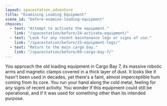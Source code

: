 ```yaml
---
layout: spacestation_adventure
title: "Examining Loading Equipment"
scene_id: "before-examine-loading-equipment"
choices:
  - text: "Attempt to activate the equipment."
    link: "/spacestation/before/24-activate-equipment/"
  - text: "Look for any recent maintenance logs or signs of use."
    link: "/spacestation/before/25-equipment-logs/"
  - text: "Return to the main cargo bay."
    link: "/spacestation/before/09-cargo-bay-7/"
---
```


You approach the old loading equipment in Cargo Bay 7, its massive robotic arms and magnetic clamps covered in a thick layer of dust. It looks like it hasn't been used in decades, yet there's a faint, almost imperceptible hum coming from its core. You run your hand along the cold metal, feeling for any signs of recent activity. You wonder if this equipment could still be operational, and if it was used for something other than its intended purpose.
